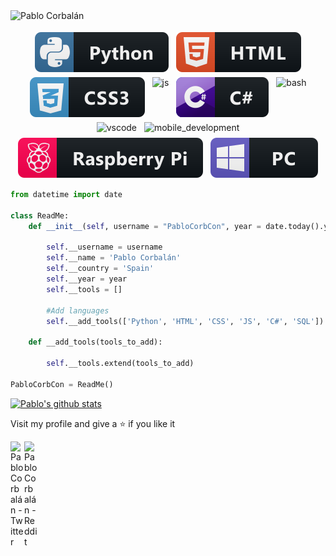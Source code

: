 <img alt="Pablo Corbalán" src="https://github.com/PabloCorbCon/PabloCorbCon/blob/master/images/banner.png?raw=True">

<p align="center">
  <!-- For more icons please follow  https://github.com/MikeCodesDotNET/ColoredBadges -->
  <img src="https://github.com/MikeCodesDotNET/ColoredBadges/blob/master/svg/dev/languages/python.svg" alt="python", style="vertical-align: top; margin:4px">
  <img src="https://github.com/MikeCodesDotNET/ColoredBadges/blob/master/svg/dev/languages/html.svg" alt="html", style="vertical-align:top; margin:4px">
  <img src="https://github.com/MikeCodesDotNET/ColoredBadges/blob/master/svg/dev/languages/css3.svg" alt ="css", style="vertical-align: top; margin:4px">
  <img src="https://github.com/Quadrified/Quadrified/blob/master/assets/svg/dev/languages/js.svg" alt="js" style="vertical-align:top; margin:4px">
  <img src="https://github.com/MikeCodesDotNET/ColoredBadges/blob/master/svg/dev/languages/csharp.svg" alt = 'c#', style="vertical-align:top; margin:4px">
  <img src="https://github.com/Quadrified/Quadrified/blob/master/assets/svg/dev/tools/bash.svg" alt="bash" style="vertical-align:top; margin:4px">
  <img src="https://github.com/Quadrified/Quadrified/blob/master/assets/svg/dev/tools/visualstudio_code.svg" alt="vscode" style="vertical-align:top; margin:4px">
  <img src="https://github.com/Quadrified/Quadrified/blob/master/assets/svg/dev/misc/mobile.svg" alt="mobile_development" style="vertical-align:top; margin:4px">
  <img src="https://github.com/MikeCodesDotNET/ColoredBadges/blob/master/svg/devices/raspberrypi.svg" alt="raspberry", style="vertical-align: top; margin: 4px">
  <img src="https://github.com/MikeCodesDotNET/ColoredBadges/blob/master/svg/devices/pc.svg" alt="pc", style="vertical-align:top; margin: 4px">
</p>


```python
from datetime import date

class ReadMe:
    def __init__(self, username = "PabloCorbCon", year = date.today().year()): #Get the current year

        self.__username = username
        self.__name = 'Pablo Corbalán'
        self.__country = 'Spain'
        self.__year = year
        self.__tools = []

        #Add languages
        self.__add_tools(['Python', 'HTML', 'CSS', 'JS', 'C#', 'SQL'])

    def __add_tools(tools_to_add):

    	self.__tools.extend(tools_to_add)

PabloCorbCon = ReadMe()
```
[![Pablo's github stats](https://github-readme-stats.vercel.app/api?username=PabloCorbCon)](https://github.com/anuraghazra/github-readme-stats)
<p>Visit my profile and give a ⭐️ if you like it</p>

<a href="https://twitter.com/pablocorbcon">
  <img align="left" alt="Pablo Corbalán - Twitter" width="22px" src="https://cdn.jsdelivr.net/npm/simple-icons@v3/icons/twitter.svg">
</a>
<a href="https://www.reddit.com/user/progsNyx">
  <img align="left" alt="Pablo Corbalán - Reddit" width="22px" src="https://cdn.jsdelivr.net/npm/simple-icons@v3/icons/reddit.svg"/>
</a>
<br />
<br />
